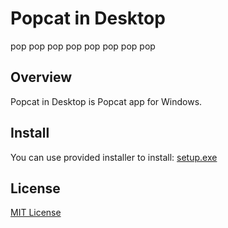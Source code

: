# Popcat in Desktop
pop pop pop pop pop pop pop pop


## Overview
Popcat in Desktop is Popcat app for Windows.


## Install

You can use provided installer to install: [setup.exe](setup.exe)


## License
[MIT License](license.txt)
